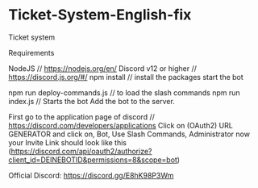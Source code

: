 # Ticket-System-English-fix



Ticket system

Requirements

NodeJS // https://nodejs.org/en/
Discord v12 or higher // https://discord.js.org/#/
npm install // install the packages
start the bot

npm run deploy-commands.js // to load the slash commands
npm run index.js // Starts the bot
Add the bot to the server.

First go to the application page of discord // https://discord.com/developers/applications
Click on (OAuth2) URL GENERATOR and click on, Bot, Use Slash Commands, Administrator now your Invite Link should look like this (https://discord.com/api/oauth2/authorize?client_id=DEINEBOTID&permissions=8&scope=bot)


Official Discord:
https://discord.gg/E8hK98P3Wm
